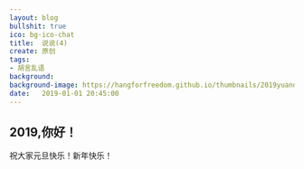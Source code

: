 ```yaml
---
layout: blog
bullshit: true
ico: bg-ico-chat
title:  说说(4)
create: 原创
tags:
- 胡言乱语
background: 
background-image: https://hangforfreedom.github.io/thumbnails/2019yuandan.jpg
date:   2019-01-01 20:45:00
---
```


## 2019,你好！  

祝大家元旦快乐！新年快乐！